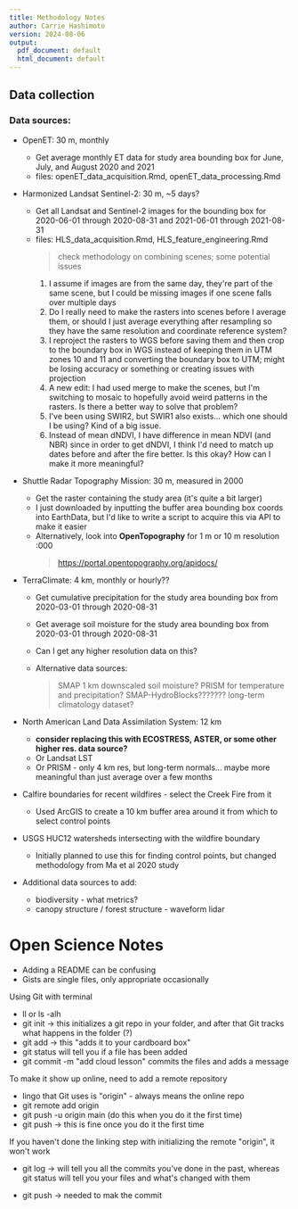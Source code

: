 ```yaml
---
title: Methodology Notes
author: Carrie Hashimoto
version: 2024-08-06
output:
  pdf_document: default
  html_document: default
---
```



## Data collection

### Data sources:

- OpenET: 30 m, monthly
  + Get average monthly ET data for study area bounding box for June, July, and August 2020 and 2021
  + files: openET_data_acquisition.Rmd, openET_data_processing.Rmd
  
- Harmonized Landsat Sentinel-2: 30 m, ~5 days?
  + Get all Landsat and Sentinel-2 images for the bounding box for 2020-06-01 through 2020-08-31 and 2021-06-01 through 2021-08-31
  + files: HLS_data_acquisition.Rmd, HLS_feature_engineering.Rmd
    > check methodology on combining scenes; some potential issues
      1. I assume if images are from the same day, they're part of the same scene, but I could be missing images if one scene falls over multiple days
      2. Do I really need to make the rasters into scenes before I average them, or should I just average everything after resampling so they have the same resolution and coordinate reference system?
      3. I reproject the rasters to WGS before saving them and then crop to the boundary box in WGS instead of keeping them in UTM zones 10 and 11 and converting the boundary box to UTM; might be losing accuracy or something or creating issues with projection
      4. A new edit: I had used merge to make the scenes, but I'm switching to mosaic to hopefully avoid weird patterns in the rasters. Is there a better way to solve that problem?
      5. I've been using SWIR2, but SWIR1 also exists... which one should I be using? Kind of a big issue.
      6. Instead of mean dNDVI, I have difference in mean NDVI (and NBR) since in order to get dNDVI, I think I'd need to match up dates before and after the fire better. Is this okay? How can I make it more meaningful?
  
- Shuttle Radar Topography Mission: 30 m, measured in 2000
  + Get the raster containing the study area (it's quite a bit larger)
  + I just downloaded by inputting the buffer area bounding box coords into EarthData, but I'd like to write a script to acquire this via API to make it easier
  + Alternatively, look into **OpenTopography** for 1 m or 10 m resolution :000
    > https://portal.opentopography.org/apidocs/
  
- TerraClimate: 4 km, monthly or hourly??
  + Get cumulative precipitation for the study area bounding box from 2020-03-01 through 2020-08-31
  + Get average soil moisture for the study area bounding box from 2020-03-01 through 2020-08-31
  + Can I get any higher resolution data on this?
  
  + Alternative data sources:
    > SMAP 1 km downscaled soil moisture?
    > PRISM for temperature and precipitation?
    > SMAP-HydroBlocks??????? long-term climatology dataset?

- North American Land Data Assimilation System: 12 km
  + **consider replacing this with ECOSTRESS, ASTER, or some other higher res. data source?**
  + Or Landsat LST
  + Or PRISM - only 4 km res, but long-term normals... maybe more meaningful than just average over a few months
  
- Calfire boundaries for recent wildfires - select the Creek Fire from it
  + Used ArcGIS to create a 10 km buffer area around it from which to select control points
  
- USGS HUC12 watersheds intersecting with the wildfire boundary
  + Initially planned to use this for finding control points, but changed methodology from Ma et al 2020 study
  
- Additional data sources to add:
  + biodiversity - what metrics?
  + canopy structure / forest structure - waveform lidar

# Open Science Notes

- Adding a README can be confusing
- Gists are single files, only appropriate occasionally

Using Git with terminal

- ll or ls -alh
- git init -> this initializes a git repo in your folder, and after that Git tracks what happens in the folder (?)
- git add <file> -> this "adds it to your cardboard box"
- git status will tell you if a file has been added
- git commit -m "add cloud lesson" commits the files and adds a message

To make it show up online, need to add a remote repository

- lingo that Git uses is "origin" - always means the online repo
- git remote add origin
- git push -u origin main (do this when you do it the first time)
- git push -> this is fine once you do it the first time

If you haven't done the linking step with initializing the remote "origin", it won't work

- git log -> will tell you all the commits you've done in the past, whereas git status will tell you your files and what's changed with them

- git push -> needed to mak the commit




